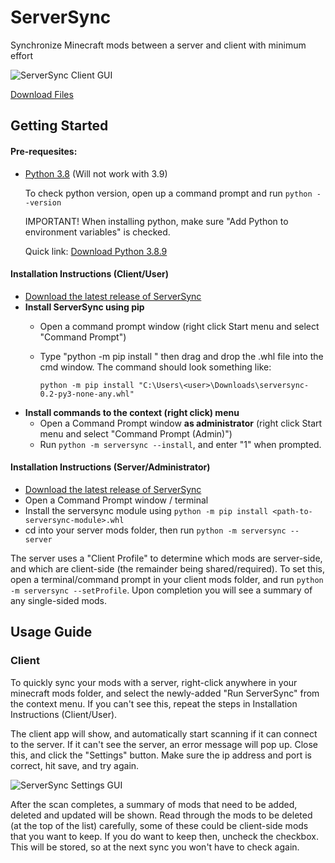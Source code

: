 # ServerSync
Synchronize Minecraft mods between a server and client with minimum effort

![ServerSync Client GUI](https://github.com/BoltMk0/mc_serversync/raw/main/screenshots/serversync_gui.png)

[Download Files][release]

[release]: https://github.com/BoltMk0/mc_serversync/releases/latest

## Getting Started
#### Pre-requesites:
- [Python 3.8](https://www.python.org/downloads/) (Will not work with 3.9)

    To check python version, open up a command prompt and run `python --version`

    IMPORTANT! When installing python, make sure "Add Python to 
environment variables" is checked.

    Quick link: [Download Python 3.8.9](https://www.python.org/ftp/python/3.8.9/python-3.8.9-amd64.exe)

#### Installation Instructions (Client/User)
- [Download the latest release of ServerSync][release]
- **Install ServerSync using pip**
    - Open a command prompt window (right click Start menu and select "Command Prompt")
    - Type "python -m pip install " then drag and drop the .whl file into the cmd window.
    The command should look something like:
    
        `python -m pip install "C:\Users\<user>\Downloads\serversync-0.2-py3-none-any.whl"`
- **Install commands to the context (right click) menu**
    - Open a Command Prompt window **as administrator** (right click Start menu and select "Command Prompt (Admin)")
    - Run `python -m serversync --install`, and enter "1" when prompted.

#### Installation Instructions (Server/Administrator)
- [Download the latest release of ServerSync][release]
- Open a Command Prompt window / terminal
- Install the serversync module using `python -m pip install <path-to-serversync-module>.whl`
- cd into your server mods folder, then run `python -m serversync --server`

The server uses a "Client Profile" to determine which mods are server-side, and which are
client-side (the remainder being shared/required). To set this, open a terminal/command prompt
in your client mods folder, and run `python -m serversync --setProfile`. Upon completion
you will see a summary of any single-sided mods.


## Usage Guide
### Client
To quickly sync your mods with a server, right-click anywhere in your minecraft mods folder, and
select the newly-added "Run ServerSync" from the context menu. If you can't see this,
repeat the steps in Installation Instructions (Client/User).

The client app will show, and automatically start scanning if it can connect to the server.
If it can't see the server, an error message will pop up. Close this, and click the "Settings"
button. Make sure the ip address and port is correct, hit save, and try again.

![ServerSync Settings GUI](https://github.com/BoltMk0/mc_serversync/raw/main/screenshots/serversync_config_gui.png)



After the scan completes, a summary of mods that need to be added, deleted and updated will be shown.
Read through the mods to be deleted (at the top of the list) carefully, some of these could
be client-side mods that you want to keep. If you do want to keep then, uncheck the checkbox.
This will be stored, so at the next sync you won't have to check again.

